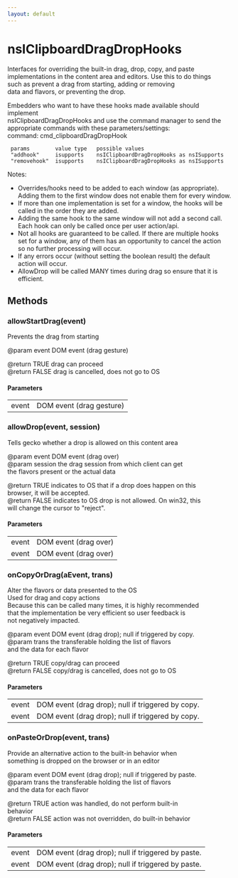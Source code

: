 ```yaml
---
layout: default
---
```


# nsIClipboardDragDropHooks #
  
Interfaces for overriding the built-in drag, drop, copy, and paste  
implementations in the content area and editors. Use this to do things  
such as prevent a drag from starting, adding or removing  
data and flavors, or preventing the drop.  
  
Embedders who want to have these hooks made available should implement  
nsIClipboardDragDropHooks and use the command manager to send the  
appropriate commands with these parameters/settings:   
     command:  cmd_clipboardDragDropHook  
  
     params        value type   possible values  
     "addhook"     isupports    nsIClipboardDragDropHooks as nsISupports  
     "removehook"  isupports    nsIClipboardDragDropHooks as nsISupports  
  
Notes:  
 * Overrides/hooks need to be added to each window (as appropriate).  
   Adding them to the first window does not enable them for every window.  
 * If more than one implementation is set for a window, the hooks will be  
   called in the order they are added.  
 * Adding the same hook to the same window will not add a second call.  
   Each hook can only be called once per user action/api.  
 * Not all hooks are guaranteed to be called.  If there are multiple hooks  
   set for a window, any of them has an opportunity to cancel the action  
   so no further processing will occur.  
 * If any errors occur (without setting the boolean result) the default  
   action will occur.  
 * AllowDrop will be called MANY times during drag so ensure that it is  
   efficient.   
  

## Methods ##

### allowStartDrag(event) ###
  
Prevents the drag from starting  
  
@param event DOM event (drag gesture)  
  
@return TRUE  drag can proceed  
@return FALSE drag is cancelled, does not go to OS  
  

#### Parameters ####

<table>

<tr>
<td>event</td>
<td>DOM event (drag gesture)  
</td>
</tr>

</table>

### allowDrop(event, session) ###
  
Tells gecko whether a drop is allowed on this content area  
  
@param event   DOM event (drag over)  
@param session the drag session from which client can get  
                  the flavors present or the actual data  
  
@return TRUE  indicates to OS that if a drop does happen on this  
               browser, it will be accepted.  
@return FALSE indicates to OS drop is not allowed. On win32, this  
               will change the cursor to "reject".  
  

#### Parameters ####

<table>

<tr>
<td>event</td>
<td>DOM event (drag over)  
</td>
</tr>

<tr>
<td>event</td>
<td>DOM event (drag over)  
</td>
</tr>

</table>

### onCopyOrDrag(aEvent, trans) ###
  
Alter the flavors or data presented to the OS  
Used for drag and copy actions  
Because this can be called many times, it is highly recommended  
that the implementation be very efficient so user feedback is  
not negatively impacted.  
  
@param event  DOM event (drag drop); null if triggered by copy.  
@param trans  the transferable holding the list of flavors  
              and the data for each flavor  
  
@return TRUE  copy/drag can proceed  
@return FALSE copy/drag is cancelled, does not go to OS  
  

#### Parameters ####

<table>

<tr>
<td>event</td>
<td>DOM event (drag drop); null if triggered by copy.  
</td>
</tr>

<tr>
<td>event</td>
<td>DOM event (drag drop); null if triggered by copy.  
</td>
</tr>

</table>

### onPasteOrDrop(event, trans) ###
  
Provide an alternative action to the built-in behavior when  
something is dropped on the browser or in an editor  
  
@param event  DOM event (drag drop); null if triggered by paste.  
@param trans  the transferable holding the list of flavors  
              and the data for each flavor  
  
@return TRUE  action was handled, do not perform built-in  
               behavior  
@return FALSE action was not overridden, do built-in behavior  
  

#### Parameters ####

<table>

<tr>
<td>event</td>
<td>DOM event (drag drop); null if triggered by paste.  
</td>
</tr>

<tr>
<td>event</td>
<td>DOM event (drag drop); null if triggered by paste.  
</td>
</tr>

</table>
